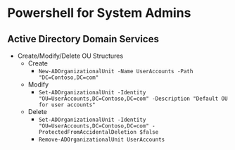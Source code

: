 Powershell for System Admins
============================================================

Active Directory Domain Services
------------------------------------------------------------

* Create/Modify/Delete OU Structures
  + Create
    - `New-ADOrganizationalUnit -Name UserAccounts -Path "DC=Contoso,DC=com"`
  + Modify
    - `Set-ADOrganizationalUnit -Identity "OU=UserAccounts,DC=Contoso,DC=com" -Description "Default OU for user accounts"`
  + Delete
    - `Set-ADOrganizationalUnit -Identity "OU=UserAccounts,DC=Contoso,DC=com" -ProtectedFromAccidentalDeletion $false`
    - `Remove-ADOrganizationalUnit UserAccounts`
